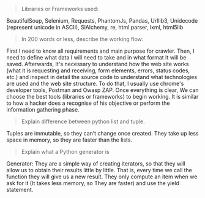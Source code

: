 > Libraries or Frameworks used:

BeautifulSoup, 
Selenium, 
Requests, 
PhantomJs, 
Pandas, 
Urllib3, 
Unidecode (represent unicode in ASCII), 
SlAlchemy, 
re,
html.parser,
lxml,
html5lib

> In 200 words or less, describe the working flow:

First I need to know all requirements and main purpose for crawler. Then, I need to define what data I will need to 
take and in what format It will be saved. Afterwards, It's necessary to understand how the web site works (what it is 
requesting and receiving, form elements, errors, status codes, etc.) and inspect in detail the source code to 
understand what technologies are used and the web site structure. To do that, I usually use chrome's developer tools, 
Postman and Owasp ZAP. Once everything is clear, We can choose the best tools (libraries or frameworks) to begin 
working.  It is similar to how a hacker does a recognise of his objective or perform the information gathering phase.

> Explain difference between python list and tuple.

Tuples are immutable, so they can’t change once created. They take up less space in memory, so they are faster than the 
lists.

> Explain what a Python generator is

Generator: They are a simple way of creating iterators, so that they will allow us to obtain their results little by 
little. That is, every time we call  the function they will give us a new result. They only compute an item when we 
ask for it (It takes less memory, so They are faster) and use the yield statement.
